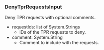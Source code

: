 ### DenyTprRequestsInput
Deny TPR requests with optional comments.

- requestIds: list of System.Strings
  - IDs of the TPR requests to deny.
- comment: System.String
  - Comment to include with the requests.
